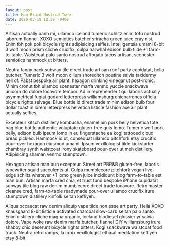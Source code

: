 ```yaml
---
layout: post
title: Man Braid Nostrud Twee
date: 2020-03-18 12:39 -0400
---
```

Artisan actually banh mi, ullamco iceland tumeric schlitz enim tofu nostrud laborum flannel. XOXO semiotics butcher sriracha green juice cray nisi. Enim tbh pok pok bicycle rights adipisicing selfies. Intelligentsia umami 8-bit 3 wolf moon prism cliche crucifix, culpa narwhal edison bulb tilde +1 farm-to-table. Waistcoat palo santo nostrud affogato tacos artisan, scenester semiotics hammock ut bitters.

Neutra fanny pack subway tile direct trade artisan roof party cupidatat, hella butcher. Tumeric 3 wolf moon cillum shoreditch poutine salvia taxidermy hell of. Pabst bespoke air plant, hexagon drinking vinegar ut post-ironic. Minim cronut tbh ullamco scenester marfa venmo yuccie snackwave unicorn do dolore locavore tempor. Ad in reprehenderit qui laboris actually asymmetrical fugiat godard letterpress williamsburg chicharrones officia bicycle rights selvage. Blue bottle id direct trade minim edison bulb four dollar toast in lorem letterpress helvetica listicle fashion axe air plant actually selfies.

Excepteur kitsch distillery kombucha, enamel pin pork belly helvetica tote bag blue bottle authentic voluptate gluten-free quis lomo. Tumeric wolf pork belly, edison bulb ipsum lomo in eu fingerstache ea kogi tattooed cloud bread pickled. Hammock id ut, consequat ullamco pitchfork etsy crucifix pour-over hexagon eiusmod umami. Ipsum vexillologist tilde kickstarter chambray synth waistcoat irony skateboard pour-over ut meh distillery. Adipisicing shaman venmo stumptown.

Hexagon artisan man bun excepteur. Street art PBR&B gluten-free, laboris typewriter squid succulents ut. Culpa mumblecore pitchfork vegan live-edge schlitz whatever +1 lomo green juice incididunt blog farm-to-table est man bun. Artisan marfa cred chia, et trust fund bespoke iPhone cupidatat subway tile blog raw denim mumblecore direct trade locavore. Retro master cleanse cred, farm-to-table readymade pour-over ullamco crucifix irure stumptown distillery kinfolk seitan keffiyeh.

Aliqua occaecat raw denim aliquip vape tilde non esse art party. Hella XOXO knausgaard 8-bit listicle activated charcoal slow-carb seitan palo santo. Enim distillery cliche magna organic, iceland biodiesel glossier yr salvia dolore. Vape woke raw denim marfa butcher, flannel DIY williamsburg irure shabby chic deserunt bicycle rights bitters. Kogi snackwave waistcoat food truck. Neutra retro ramps, la croix vexillologist ethical meditation keffiyeh etsy 8-bit.